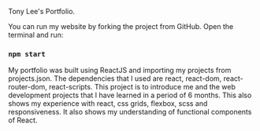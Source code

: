 Tony Lee's Portfolio.

You can run my website by forking the project from GitHub.
Open the terminal and run:
### `npm start`

My portfolio was built using ReactJS and importing my projects from projects.json.
The dependencies that I used are react, react-dom, react-router-dom, react-scripts.
This project is to introduce me and the web development projects that I have learned in a period of 6 months.
This also shows my experience with react, css grids, flexbox, scss and responsiveness. It also shows my
understanding of functional components of React.